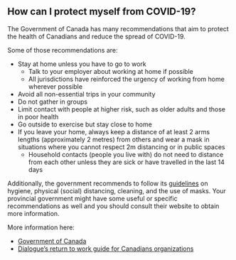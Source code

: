 ## How can I protect myself from COVID-19?

The Government of Canada has many recommendations that aim to protect the health of Canadians and reduce the spread of COVID-19.

Some of those recommendations are:

- Stay at home unless you have to go to work
  - Talk to your employer about working at home if possible
  - All jurisdictions have reinforced the urgency of working from home wherever possible
- Avoid all non-essential trips in your community
- Do not gather in groups
- Limit contact with people at higher risk, such as older adults and those in poor health
- Go outside to exercise but stay close to home
- If you leave your home, always keep a distance of at least 2 arms lengths (approximately 2 metres) from others and wear a mask in situations where you cannot respect 2m distancing or in public spaces
  - Household contacts (people you live with) do not need to distance from each other unless they are sick or have travelled in the last 14 days

Additionally, the government recommends to follow its [guidelines](https://www.canada.ca/en/public-health/services/diseases/2019-novel-coronavirus-infection/prevention-risks.html) on hygiene, physical (social) distancing, cleaning, and the use of masks. Your provincial government might have some useful or specific recommendations as well and you should consult their website to obtain more information.

More information here:

- [Government of Canada](https://www.canada.ca/en/public-health/services/diseases/2019-novel-coronavirus-infection/prevention-risks.html)
- [Dialogue’s return to work guide for Canadians organizations](https://www.dialogue.co/covid19-return-to-work-guide-canada)
